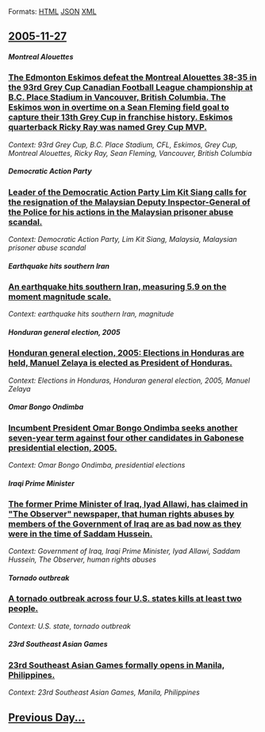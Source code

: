 
Formats: [HTML](2005/11/27/index.html)  [JSON](2005/11/27/index.json)  [XML](2005/11/27/index.xml)  

## [2005-11-27](/news/2005/11/27/index.md)

##### Montreal Alouettes
### [ The Edmonton Eskimos defeat the Montreal Alouettes 38-35 in the 93rd Grey Cup Canadian Football League championship at B.C. Place Stadium in Vancouver, British Columbia. The Eskimos won in overtime on a Sean Fleming field goal to capture their 13th Grey Cup in franchise history. Eskimos quarterback Ricky Ray was named Grey Cup MVP. ](/news/2005/11/27/the-edmonton-eskimos-defeat-the-montreal-alouettes-38-35-in-the-93rd-grey-cup-canadian-football-league-championship-at-b-c-place-stadium-i.md)
_Context: 93rd Grey Cup, B.C. Place Stadium, CFL, Eskimos, Grey Cup, Montreal Alouettes, Ricky Ray, Sean Fleming, Vancouver, British Columbia_

##### Democratic Action Party
### [ Leader of the Democratic Action Party Lim Kit Siang calls for the resignation of the Malaysian Deputy Inspector-General of the Police for his actions in the Malaysian prisoner abuse scandal. ](/news/2005/11/27/leader-of-the-democratic-action-party-lim-kit-siang-calls-for-the-resignation-of-the-malaysian-deputy-inspector-general-of-the-police-for-h.md)
_Context: Democratic Action Party, Lim Kit Siang, Malaysia, Malaysian prisoner abuse scandal_

##### Earthquake hits southern Iran
### [ An earthquake hits southern Iran, measuring 5.9 on the moment magnitude scale. ](/news/2005/11/27/an-earthquake-hits-southern-iran-measuring-5-9-on-the-moment-magnitude-scale.md)
_Context: earthquake hits southern Iran, magnitude_

##### Honduran general election, 2005
### [ Honduran general election, 2005: Elections in Honduras are held, Manuel Zelaya is elected as President of Honduras. ](/news/2005/11/27/honduran-general-election-2005-elections-in-honduras-are-held-manuel-zelaya-is-elected-as-president-of-honduras.md)
_Context: Elections in Honduras, Honduran general election, 2005, Manuel Zelaya_

##### Omar Bongo Ondimba
### [ Incumbent President Omar Bongo Ondimba seeks another seven-year term against four other candidates in Gabonese presidential election, 2005. ](/news/2005/11/27/incumbent-president-omar-bongo-ondimba-seeks-another-seven-year-term-against-four-other-candidates-in-gabonese-presidential-election-2005.md)
_Context: Omar Bongo Ondimba, presidential elections_

##### Iraqi Prime Minister
### [ The former Prime Minister of Iraq, Iyad Allawi, has claimed in "The Observer" newspaper, that human rights abuses by members of the Government of Iraq are as bad now as they were in the time of Saddam Hussein. ](/news/2005/11/27/the-former-prime-minister-of-iraq-iyad-allawi-has-claimed-in-the-observer-newspaper-that-human-rights-abuses-by-members-of-the-governm.md)
_Context: Government of Iraq, Iraqi Prime Minister, Iyad Allawi, Saddam Hussein, The Observer, human rights abuses_

##### Tornado outbreak
### [ A tornado outbreak across four U.S. states kills at least two people. ](/news/2005/11/27/a-tornado-outbreak-across-four-u-s-states-kills-at-least-two-people.md)
_Context: U.S. state, tornado outbreak_

##### 23rd Southeast Asian Games
### [ 23rd Southeast Asian Games formally opens in Manila, Philippines. ](/news/2005/11/27/23rd-southeast-asian-games-formally-opens-in-manila-philippines.md)
_Context: 23rd Southeast Asian Games, Manila, Philippines_

## [Previous Day...](/news/2005/11/26/index.md)

